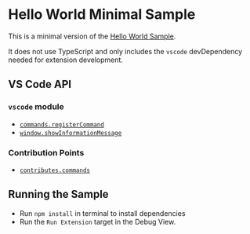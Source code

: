 # Hello World Minimal Sample

This is a minimal version of the [Hello World Sample](../helloworld-sample).

It does not use TypeScript and only includes the `vscode` devDependency needed for extension development.

## VS Code API

### `vscode` module

- [`commands.registerCommand`](https://code.visualstudio.com/docs/extensionAPI/vscode-api#commands.registerCommand)
- [`window.showInformationMessage`](https://code.visualstudio.com/docs/extensionAPI/vscode-api#window.showInformationMessage)

### Contribution Points

- [`contributes.commands`](https://code.visualstudio.com/docs/extensionAPI/extension-points#_contributescommands)

## Running the Sample

- Run `npm install` in terminal to install dependencies
- Run the `Run Extension` target in the Debug View.